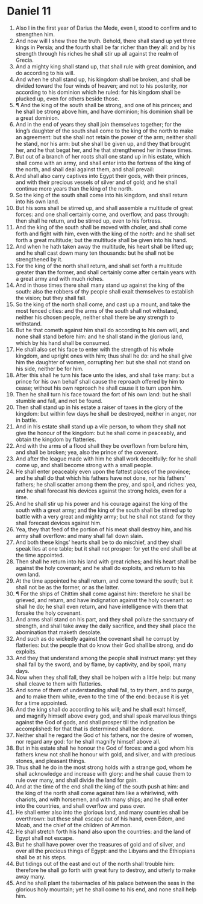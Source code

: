 ﻿# Daniel  11
1. Also I in the first year of Darius the Mede, even I, stood to confirm and to strengthen him. 
2. And now will I shew thee the truth. Behold, there shall stand up yet three kings in Persia; and the fourth shall be far richer than they all: and by his strength through his riches he shall stir up all against the realm of Grecia. 
3. And a mighty king shall stand up, that shall rule with great dominion, and do according to his will. 
4. And when he shall stand up, his kingdom shall be broken, and shall be divided toward the four winds of heaven; and not to his posterity, nor according to his dominion which he ruled: for his kingdom shall be plucked up, even for others beside those. 
5. ¶ And the king of the south shall be strong, and one of his princes; and he shall be strong above him, and have dominion; his dominion shall be a great dominion. 
6. And in the end of years they shall join themselves together; for the king’s daughter of the south shall come to the king of the north to make an agreement: but she shall not retain the power of the arm; neither shall he stand, nor his arm: but she shall be given up, and they that brought her, and he that begat her, and he that strengthened her in these times. 
7. But out of a branch of her roots shall one stand up in his estate, which shall come with an army, and shall enter into the fortress of the king of the north, and shall deal against them, and shall prevail: 
8. And shall also carry captives into Egypt their gods, with their princes, and with their precious vessels of silver and of gold; and he shall continue more years than the king of the north. 
9. So the king of the south shall come into his kingdom, and shall return into his own land. 
10. But his sons shall be stirred up, and shall assemble a multitude of great forces: and one shall certainly come, and overflow, and pass through: then shall he return, and be stirred up, even to his fortress. 
11. And the king of the south shall be moved with choler, and shall come forth and fight with him, even with the king of the north: and he shall set forth a great multitude; but the multitude shall be given into his hand. 
12. And when he hath taken away the multitude, his heart shall be lifted up; and he shall cast down many ten thousands: but he shall not be strengthened by it. 
13. For the king of the north shall return, and shall set forth a multitude greater than the former, and shall certainly come after certain years with a great army and with much riches. 
14. And in those times there shall many stand up against the king of the south: also the robbers of thy people shall exalt themselves to establish the vision; but they shall fall. 
15. So the king of the north shall come, and cast up a mount, and take the most fenced cities: and the arms of the south shall not withstand, neither his chosen people, neither shall there be any strength to withstand. 
16. But he that cometh against him shall do according to his own will, and none shall stand before him: and he shall stand in the glorious land, which by his hand shall be consumed. 
17. He shall also set his face to enter with the strength of his whole kingdom, and upright ones with him; thus shall he do: and he shall give him the daughter of women, corrupting her: but she shall not stand on his side, neither be for him. 
18. After this shall he turn his face unto the isles, and shall take many: but a prince for his own behalf shall cause the reproach offered by him to cease; without his own reproach he shall cause it to turn upon him. 
19. Then he shall turn his face toward the fort of his own land: but he shall stumble and fall, and not be found. 
20. Then shall stand up in his estate a raiser of taxes in the glory of the kingdom: but within few days he shall be destroyed, neither in anger, nor in battle. 
21. And in his estate shall stand up a vile person, to whom they shall not give the honour of the kingdom: but he shall come in peaceably, and obtain the kingdom by flatteries. 
22. And with the arms of a flood shall they be overflown from before him, and shall be broken; yea, also the prince of the covenant. 
23. And after the league made with him he shall work deceitfully: for he shall come up, and shall become strong with a small people. 
24. He shall enter peaceably even upon the fattest places of the province; and he shall do that which his fathers have not done, nor his fathers’ fathers; he shall scatter among them the prey, and spoil, and riches: yea, and he shall forecast his devices against the strong holds, even for a time. 
25. And he shall stir up his power and his courage against the king of the south with a great army; and the king of the south shall be stirred up to battle with a very great and mighty army; but he shall not stand: for they shall forecast devices against him. 
26. Yea, they that feed of the portion of his meat shall destroy him, and his army shall overflow: and many shall fall down slain. 
27. And both these kings’ hearts shall be to do mischief, and they shall speak lies at one table; but it shall not prosper: for yet the end shall be at the time appointed. 
28. Then shall he return into his land with great riches; and his heart shall be against the holy covenant; and he shall do exploits, and return to his own land. 
29. At the time appointed he shall return, and come toward the south; but it shall not be as the former, or as the latter. 
30. ¶ For the ships of Chittim shall come against him: therefore he shall be grieved, and return, and have indignation against the holy covenant: so shall he do; he shall even return, and have intelligence with them that forsake the holy covenant. 
31. And arms shall stand on his part, and they shall pollute the sanctuary of strength, and shall take away the daily sacrifice, and they shall place the abomination that maketh desolate. 
32. And such as do wickedly against the covenant shall he corrupt by flatteries: but the people that do know their God shall be strong, and do exploits. 
33. And they that understand among the people shall instruct many: yet they shall fall by the sword, and by flame, by captivity, and by spoil, many days. 
34. Now when they shall fall, they shall be holpen with a little help: but many shall cleave to them with flatteries. 
35. And some of them of understanding shall fall, to try them, and to purge, and to make them white, even to the time of the end: because it is yet for a time appointed. 
36. And the king shall do according to his will; and he shall exalt himself, and magnify himself above every god, and shall speak marvellous things against the God of gods, and shall prosper till the indignation be accomplished: for that that is determined shall be done. 
37. Neither shall he regard the God of his fathers, nor the desire of women, nor regard any god: for he shall magnify himself above all. 
38. But in his estate shall he honour the God of forces: and a god whom his fathers knew not shall he honour with gold, and silver, and with precious stones, and pleasant things. 
39. Thus shall he do in the most strong holds with a strange god, whom he shall acknowledge and increase with glory: and he shall cause them to rule over many, and shall divide the land for gain. 
40. And at the time of the end shall the king of the south push at him: and the king of the north shall come against him like a whirlwind, with chariots, and with horsemen, and with many ships; and he shall enter into the countries, and shall overflow and pass over. 
41. He shall enter also into the glorious land, and many countries shall be overthrown: but these shall escape out of his hand, even Edom, and Moab, and the chief of the children of Ammon. 
42. He shall stretch forth his hand also upon the countries: and the land of Egypt shall not escape. 
43. But he shall have power over the treasures of gold and of silver, and over all the precious things of Egypt: and the Libyans and the Ethiopians shall be at his steps. 
44. But tidings out of the east and out of the north shall trouble him: therefore he shall go forth with great fury to destroy, and utterly to make away many. 
45. And he shall plant the tabernacles of his palace between the seas in the glorious holy mountain; yet he shall come to his end, and none shall help him. 
